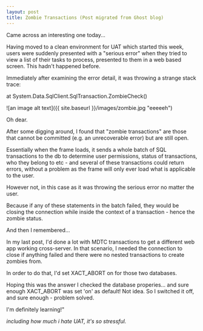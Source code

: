 ```yaml
---
layout: post
title: Zombie Transactions (Post migrated from Ghost blog)
---
```


Came across an interesting one today...

Having moved to a clean environment for UAT which started this week, users were suddenly presented with a "serious error" when they tried to view a list of their tasks to process, presented to them in a web based screen. This hadn't happened before.

Immediately after examining the error detail, it was throwing a strange stack trace:

at System.Data.SqlClient.SqlTransaction.ZombieCheck()

![an image alt text]({{ site.baseurl }}/images/zombie.jpg "eeeeeh")

Oh dear.

After some digging around, I found that "zombie transactions" are those that cannot be committed (e.g. an unrecoverable error) but are still open.

Essentially when the frame loads, it sends a whole batch of SQL transactions to the db to determine user permissions, status of transactions, who they belong to etc - and several of these transactions could return errors, without a problem as the frame will only ever load what is applicable to the user.

However not, in this case as it was throwing the serious error no matter the user.

Because if any of these statements in the batch failed, they would be closing the connection while inside the context of a transaction - hence the zombie status.

And then I remembered...

In my last post, I'd done a lot with MDTC transactions to get a different web app working cross-server. In that scenario, I needed the connection to close if anything failed and there were no nested transactions to create zombies from.

In order to do that, I'd set XACT_ABORT on for those two databases.

Hoping this was the answer I checked the database properies... and sure enough XACT_ABORT was set 'on' as default! Not idea. So I switched it off, and sure enough - problem solved.

I'm definitely learning!"

_including how much i hate UAT, it's so stressful._
